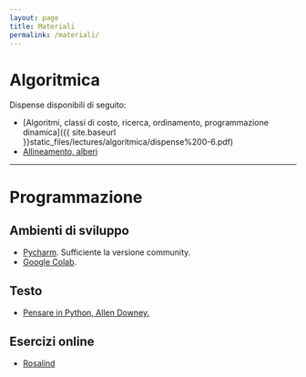 ```yaml
---
layout: page
title: Materiali
permalink: /materiali/
---
```


# Algoritmica

Dispense disponibili di seguito:

- [Algoritmi, classi di costo, ricerca, ordinamento, programmazione dinamica]({{ site.baseurl }}static_files/lectures/algoritmica/dispense%200-6.pdf)
- [Allineamento, alberi](/static_files/lectures/algoritmica/dispense%207-10.pdf)

---

# Programmazione

## Ambienti di sviluppo

- [Pycharm](https://www.jetbrains.com/pycharm/). Sufficiente la versione community.
- [Google Colab](https://colab.research.google.com/).

## Testo

- [Pensare in Python, Allen Downey.](https://web.unica.it/static/resources/cms/documents/thinkpython_italian.pdf)

## Esercizi online

- [Rosalind](https://rosalind.info/problems/locations/)
